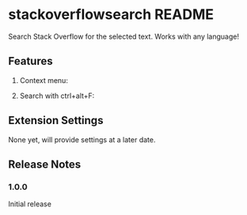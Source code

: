 # stackoverflowsearch README

Search Stack Overflow for the selected text. Works with any language!

## Features

1. Context menu:

2. Search with ctrl+alt+F:


## Extension Settings

None yet, will provide settings at a later date.

## Release Notes

### 1.0.0

Initial release

